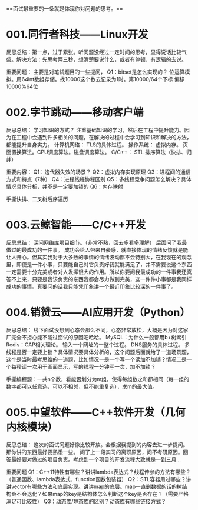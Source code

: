 ==面试最重要的一条就是体现你对问题的思考。==
# 001.同行者科技——Linux开发
反思总结：第一点，过于紧张。听问题没经过一定时间的思考，显得说话比较气盛。解决方法：先思考两三秒，想清楚要说什么，或者有停顿、有逻辑的去说。

重要问题：
主要是对笔试题目的一些提问，
Q1：bitset是怎么实现的？
位运算模拟。用64int数组存储。找10000这个数去记录为1时。第10000/64个下标 偏移10000%64位

# 002.字节跳动——移动客户端
反思总结：
学习知识的方式？
注重基础知识的学习，然后在工程中提升能力。因为在工程中会遇到许多相关的问题，在解决的过程中会学习到知识和解决的方法，都能提升自身实力。
计算机网络：
TLS的具体过程。
操作系统：
虚拟内存。
页面置换算法。CPU调度算法。磁盘调度算法。
C/C++：
STL
排序算法（快排、归并）

重要内容：
Q1：迭代器失效的场景？
Q2：虚拟内存实现原理
Q3：进程间的通信方式和特点（7种）
Q4：进程线程协程区别
Q5：多线程竞争问题怎么解决？具体情况具体分析，并不是一定要加锁的
Q6：内存映射

手撕快排、二叉树后序遍历

# 003.云鲸智能——C/C++开发
反思总结：
深问网络库项目细节。（非常不熟，回去多看多理解）
后面问了我最做过的最成功的一件事。
成功会给人带来自豪感，就直接体现的情绪反馈就是能让人开心。但其实我对于大多数的事情的情绪波动都不会特别大，在我现在的观念里，即便是一件小事，只要能自己对它负责好我就能满足了，并不需要说这个东西一定需要十分完美或者对人发挥很大的作用。所以你要问我最成功的一件事我还真答不上来，只要是我该负责的东西我都会尽力做到完美，这一件件小事都是我同样成功的事情。真要问的话我只能凭印象讲一个最近印象比较深的一件事了。

# 004.销赞云——AI应用开发（Python）
反思总结：
线下面试没想到心态会那么不同，心态非常放松，大概是因为对这家厂完全不担心能不能过面试的原因吧哈哈。
MySQL：为什么一般都用b+树索引
Redis：CAP相关理论。
输入一个网址的一整个过程。
DNS服务的具体过程。
多线程是否一定要上锁？具体情况要具体分析的，这个问题后面就给了一道场景题，这个是当时最考思维的一道题，比如情况一是一个写一个读加不加锁？情况二是一个每秒读一次用于画面显示，写的线程一分钟写一次，加不加锁？

手撕编程题：一共n个数，看能否划分为m组，使得每组数之和都相同（每一组的数字都可以任意选，可以不相邻，但不能重复选），求m的最大值。
# 005.中望软件——C++软件开发（几何内核模块）
反思总结：
这次的面试问题好像比较开放。会根据我提到的内容去进一步提问。那你讲的东西最好要熟悉一些。
问了上一段实习的离职原因，问不考研原因。回答最好要对做过的项目负责。考虑到一个项目的开发流程大致就是一到三月...

重要问题
Q1：C++11特性有哪些？讲讲lambda表达式？线程传参的方法有哪些？（普通函数、lambda表达式、function函数包装器）
Q2：STL容器用过哪些？讲讲vector有哪些方法和底层实现。讲讲map的底层。map一直删数据的话的树结构会不会退化？如果map的key是结构体怎么判断这个key是否存在？（需要严格满足可比较性）
Q3：动态库/静态库的区别？动态库有哪些链接方式？
